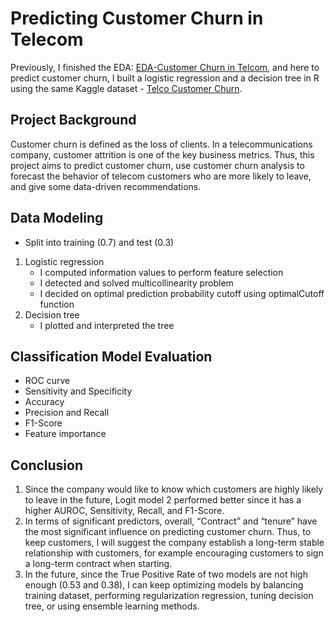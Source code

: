 # Predicting Customer Churn in Telecom
Previously, I finished the EDA: [EDA-Customer Churn in Telcom](https://github.com/yuki04160/EDA-Customer-Churn-in-Telecom), and here to predict customer churn, I built a logistic regression and a decision tree in R using the same Kaggle dataset - [Telco Customer Churn](https://www.kaggle.com/blastchar/telco-customer-churn).
## Project Background
Customer churn is defined as the loss of clients. In a telecommunications company, customer attrition is one of the key business metrics. Thus, this project aims to predict customer churn, use customer churn analysis to forecast the behavior of telecom customers who are more likely to leave, and give some data-driven recommendations.
## Data Modeling
   - Split into training (0.7) and test (0.3)
1. Logistic regression
   -  I computed information values to perform feature selection
   -  I detected and solved multicollinearity problem
   -  I decided on optimal prediction probability cutoff using optimalCutoff function
2. Decision tree
   - I plotted and interpreted the tree
## Classification Model Evaluation
   - ROC curve
   - Sensitivity and Specificity
   - Accuracy
   - Precision and Recall
   - F1-Score
   - Feature importance
## Conclusion
1. Since the company would like to know which customers are highly likely to leave in the future, Logit model 2 performed better since it has a higher AUROC, Sensitivity, Recall, and F1-Score.
2. In terms of significant predictors, overall, “Contract” and “tenure” have the most significant influence on predicting customer churn. Thus, to keep customers, I will suggest the company establish a long-term stable relationship with customers, for example encouraging customers to sign a long-term contract when starting.
3. In the future, since the True Positive Rate of two models are not high enough (0.53 and 0.38), I can keep optimizing models by balancing training dataset, performing regularization regression, tuning decision tree, or using ensemble learning methods.
